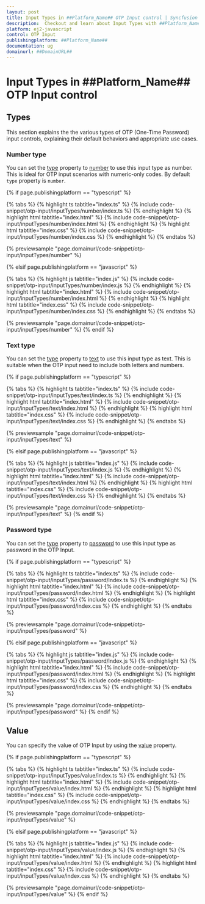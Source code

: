 ```yaml
---
layout: post
title: Input Types in ##Platform_Name## OTP Input control | Syncfusion
description:  Checkout and learn about Input Types with ##Platform_Name## OTP Input control of Syncfusion Essential JS 2 and more.
platform: ej2-javascript
control: OTP Input
publishingplatform: ##Platform_Name##
documentation: ug
domainurl: ##DomainURL##
---
```


# Input Types in ##Platform_Name## OTP Input control

## Types

This section explains the the various types of OTP (One-Time Password) input controls, explaining their default behaviors and appropriate use cases.

### Number type

You can set the [type](../api/otp-input#type) property to [number](../api/otp-input/otpInputType/) to use this input type as number. This is ideal for OTP input scenarios with numeric-only codes. By default `type` property is `number`.

{% if page.publishingplatform == "typescript" %}

{% tabs %}
{% highlight ts tabtitle="index.ts" %}
{% include code-snippet/otp-input/inputTypes/number/index.ts %}
{% endhighlight %}
{% highlight html tabtitle="index.html" %}
{% include code-snippet/otp-input/inputTypes/number/index.html %}
{% endhighlight %}
{% highlight html tabtitle="index.css" %}
{% include code-snippet/otp-input/inputTypes/number/index.css %}
{% endhighlight %}
{% endtabs %}

{% previewsample "page.domainurl/code-snippet/otp-input/inputTypes/number" %}

{% elsif page.publishingplatform == "javascript" %}

{% tabs %}
{% highlight js tabtitle="index.js" %}
{% include code-snippet/otp-input/inputTypes/number/index.js %}
{% endhighlight %}
{% highlight html tabtitle="index.html" %}
{% include code-snippet/otp-input/inputTypes/number/index.html %}
{% endhighlight %}
{% highlight html tabtitle="index.css" %}
{% include code-snippet/otp-input/inputTypes/number/index.css %}
{% endhighlight %}
{% endtabs %}

{% previewsample "page.domainurl/code-snippet/otp-input/inputTypes/number" %}
{% endif %}

### Text type

You can set the [type](../api/otp-input#type) property to [text](../api/otp-input/otpInputType/) to use this input type as text. This is suitable when the OTP input need to include both letters and numbers.

{% if page.publishingplatform == "typescript" %}

{% tabs %}
{% highlight ts tabtitle="index.ts" %}
{% include code-snippet/otp-input/inputTypes/text/index.ts %}
{% endhighlight %}
{% highlight html tabtitle="index.html" %}
{% include code-snippet/otp-input/inputTypes/text/index.html %}
{% endhighlight %}
{% highlight html tabtitle="index.css" %}
{% include code-snippet/otp-input/inputTypes/text/index.css %}
{% endhighlight %}
{% endtabs %}

{% previewsample "page.domainurl/code-snippet/otp-input/inputTypes/text" %}

{% elsif page.publishingplatform == "javascript" %}

{% tabs %}
{% highlight js tabtitle="index.js" %}
{% include code-snippet/otp-input/inputTypes/text/index.js %}
{% endhighlight %}
{% highlight html tabtitle="index.html" %}
{% include code-snippet/otp-input/inputTypes/text/index.html %}
{% endhighlight %}
{% highlight html tabtitle="index.css" %}
{% include code-snippet/otp-input/inputTypes/text/index.css %}
{% endhighlight %}
{% endtabs %}

{% previewsample "page.domainurl/code-snippet/otp-input/inputTypes/text" %}
{% endif %}


### Password type

You can set the [type](../api/otp-input#type) property to [password](../api/otp-input/otpInputType/) to use this input type as password in the OTP Input.

{% if page.publishingplatform == "typescript" %}

{% tabs %}
{% highlight ts tabtitle="index.ts" %}
{% include code-snippet/otp-input/inputTypes/password/index.ts %}
{% endhighlight %}
{% highlight html tabtitle="index.html" %}
{% include code-snippet/otp-input/inputTypes/password/index.html %}
{% endhighlight %}
{% highlight html tabtitle="index.css" %}
{% include code-snippet/otp-input/inputTypes/password/index.css %}
{% endhighlight %}
{% endtabs %}

{% previewsample "page.domainurl/code-snippet/otp-input/inputTypes/password" %}

{% elsif page.publishingplatform == "javascript" %}

{% tabs %}
{% highlight js tabtitle="index.js" %}
{% include code-snippet/otp-input/inputTypes/password/index.js %}
{% endhighlight %}
{% highlight html tabtitle="index.html" %}
{% include code-snippet/otp-input/inputTypes/password/index.html %}
{% endhighlight %}
{% highlight html tabtitle="index.css" %}
{% include code-snippet/otp-input/inputTypes/password/index.css %}
{% endhighlight %}
{% endtabs %}

{% previewsample "page.domainurl/code-snippet/otp-input/inputTypes/password" %}
{% endif %}

## Value

You can specify the value of OTP Input by using the [value](../api/otp-input#value) property.

{% if page.publishingplatform == "typescript" %}

{% tabs %}
{% highlight ts tabtitle="index.ts" %}
{% include code-snippet/otp-input/inputTypes/value/index.ts %}
{% endhighlight %}
{% highlight html tabtitle="index.html" %}
{% include code-snippet/otp-input/inputTypes/value/index.html %}
{% endhighlight %}
{% highlight html tabtitle="index.css" %}
{% include code-snippet/otp-input/inputTypes/value/index.css %}
{% endhighlight %}
{% endtabs %}

{% previewsample "page.domainurl/code-snippet/otp-input/inputTypes/value" %}

{% elsif page.publishingplatform == "javascript" %}

{% tabs %}
{% highlight js tabtitle="index.js" %}
{% include code-snippet/otp-input/inputTypes/value/index.js %}
{% endhighlight %}
{% highlight html tabtitle="index.html" %}
{% include code-snippet/otp-input/inputTypes/value/index.html %}
{% endhighlight %}
{% highlight html tabtitle="index.css" %}
{% include code-snippet/otp-input/inputTypes/value/index.css %}
{% endhighlight %}
{% endtabs %}

{% previewsample "page.domainurl/code-snippet/otp-input/inputTypes/value" %}
{% endif %}
